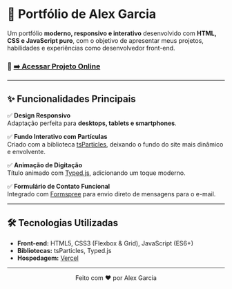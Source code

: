 # 🎨 Portfólio de Alex Garcia

Um portfólio **moderno, responsivo e interativo** desenvolvido com **HTML, CSS e JavaScript puro**, com o objetivo de apresentar meus projetos, habilidades e experiências como desenvolvedor front-end.

### 🔗 [➡️ Acessar Projeto Online](https://alexgarciadev.vercel.app/)  

---

## ✨ Funcionalidades Principais

✅ **Design Responsivo**  
Adaptação perfeita para **desktops, tablets e smartphones**.

✅ **Fundo Interativo com Partículas**  
Criado com a biblioteca [tsParticles](https://particles.js.org/), deixando o fundo do site mais dinâmico e envolvente.

✅ **Animação de Digitação**  
Título animado com [Typed.js](https://github.com/mattboldt/typed.js/), adicionando um toque moderno.

✅ **Formulário de Contato Funcional**  
Integrado com [Formspree](https://formspree.io/) para envio direto de mensagens para o e-mail.

---

## 🛠️ Tecnologias Utilizadas

- **Front-end:** HTML5, CSS3 (Flexbox & Grid), JavaScript (ES6+)
- **Bibliotecas:** tsParticles, Typed.js
- **Hospedagem:** [Vercel](https://vercel.com/)

---

<p align="center"> Feito com ❤️ por Alex Garcia </p>